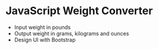 # JavaScript Weight Converter

- Input weight in pounds
- Output weight in grams, kilograms and ounces
- Design UI with Bootstrap